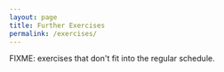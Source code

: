 ```yaml
---
layout: page
title: Further Exercises
permalink: /exercises/
---
```

FIXME: exercises that don't fit into the regular schedule.
